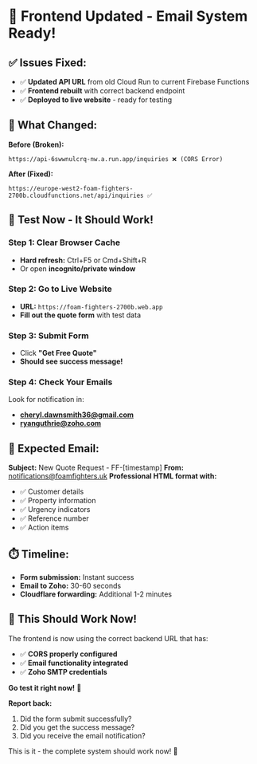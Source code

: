 # 🎉 **Frontend Updated - Email System Ready!**

## ✅ **Issues Fixed:**

- ✅ **Updated API URL** from old Cloud Run to current Firebase Functions
- ✅ **Frontend rebuilt** with correct backend endpoint
- ✅ **Deployed to live website** - ready for testing

## 🔧 **What Changed:**

**Before (Broken):**
```
https://api-6swwnulcrq-nw.a.run.app/inquiries ❌ (CORS Error)
```

**After (Fixed):**
```
https://europe-west2-foam-fighters-2700b.cloudfunctions.net/api/inquiries ✅
```

## 🧪 **Test Now - It Should Work!**

### **Step 1: Clear Browser Cache**
- **Hard refresh:** Ctrl+F5 or Cmd+Shift+R
- Or open **incognito/private window**

### **Step 2: Go to Live Website**
- **URL:** `https://foam-fighters-2700b.web.app`
- **Fill out the quote form** with test data

### **Step 3: Submit Form**
- Click **"Get Free Quote"**
- **Should see success message!**

### **Step 4: Check Your Emails**
Look for notification in:
- **cheryl.dawnsmith36@gmail.com**
- **ryanguthrie@zoho.com**

## 📧 **Expected Email:**

**Subject:** New Quote Request - FF-[timestamp]
**From:** notifications@foamfighters.uk
**Professional HTML format with:**
- ✅ Customer details
- ✅ Property information  
- ✅ Urgency indicators
- ✅ Reference number
- ✅ Action items

## ⏱️ **Timeline:**
- **Form submission:** Instant success
- **Email to Zoho:** 30-60 seconds
- **Cloudflare forwarding:** Additional 1-2 minutes

## 🎯 **This Should Work Now!**

The frontend is now using the correct backend URL that has:
- ✅ **CORS properly configured**
- ✅ **Email functionality integrated**
- ✅ **Zoho SMTP credentials**

**Go test it right now!** 🚀

**Report back:**
1. Did the form submit successfully?
2. Did you get the success message?
3. Did you receive the email notification?

This is it - the complete system should work now! 🎉